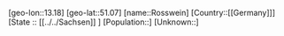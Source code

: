 ﻿---
location: [51.07,13.18]
mapzoom: [7,12] 
mapmarker: city 
type: City
tags:
- geo/City


SpocWebEntityId: 33816
isDeleted: false
confidential: public

---
[geo-lon::13.18]
[geo-lat::51.07]
[name::Rosswein]
[Country::[[Germany]]]
[State :: [[../../Sachsen]] ]
[Population::]
[Unknown::]

